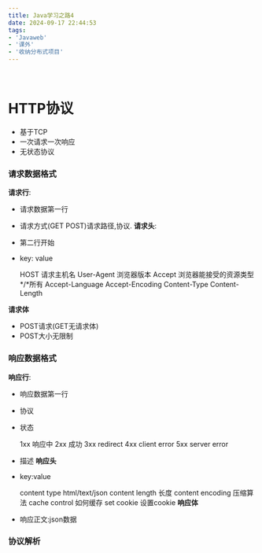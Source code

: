 ```yaml
---
title: Java学习之路4
date: 2024-09-17 22:44:53
tags:
- 'Javaweb'
- '课外'
- '收纳分布式项目'
---
```

 <!-- more -->
# HTTP协议
- 基于TCP
- 一次请求一次响应
- 无状态协议

### 请求数据格式
**请求行**:
- 请求数据第一行
- 请求方式(GET POST)请求路径,协议.
**请求头**:
- 第二行开始
- key: value

    HOST 请求主机名
    User-Agent 浏览器版本
    Accept 浏览器能接受的资源类型 */*所有
    Accept-Language
    Accept-Encoding
    Content-Type
    Content-Length

**请求体**
- POST请求(GET无请求体)
- POST大小无限制

### 响应数据格式
**响应行**:
- 响应数据第一行
- 协议
- 状态
  
    1xx 响应中
    2xx 成功
    3xx redirect
    4xx client error
    5xx server error

- 描述
**响应头**
- key:value

    content type  html/text/json
    content length 长度
    content encoding 压缩算法
    cache control 如何缓存
    set cookie 设置cookie
**响应体**
- 响应正文:json数据

### 协议解析
